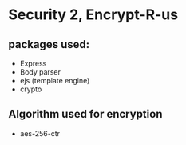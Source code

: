 # Security 2, Encrypt-R-us

## packages used:

- Express
- Body parser
- ejs (template engine)
- crypto

## Algorithm used for encryption

- aes-256-ctr